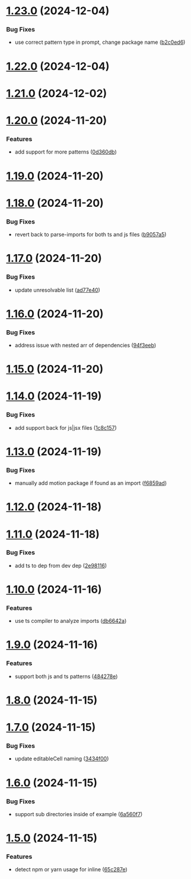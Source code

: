 # [1.23.0](https://github.com/carbon-design-system/generate-pattern/compare/v1.22.0...v1.23.0) (2024-12-04)


### Bug Fixes

* use correct pattern type in prompt, change package name ([b2c0ed6](https://github.com/carbon-design-system/generate-pattern/commit/b2c0ed6483c3efe67821aa4429ae895f807eff48))

# [1.22.0](https://github.com/matthewgallo/generate-pattern/compare/v1.21.0...v1.22.0) (2024-12-04)

# [1.21.0](https://github.com/matthewgallo/generate-pattern/compare/v1.20.0...v1.21.0) (2024-12-02)

# [1.20.0](https://github.com/matthewgallo/generate-pattern/compare/v1.19.0...v1.20.0) (2024-11-20)


### Features

* add support for more patterns ([0d360db](https://github.com/matthewgallo/generate-pattern/commit/0d360db36dd004da44f338f5a859f035058a64b0))

# [1.19.0](https://github.com/matthewgallo/generate-pattern/compare/v1.18.0...v1.19.0) (2024-11-20)

# [1.18.0](https://github.com/matthewgallo/generate-pattern/compare/v1.17.0...v1.18.0) (2024-11-20)


### Bug Fixes

* revert back to parse-imports for both ts and js files ([b9057a5](https://github.com/matthewgallo/generate-pattern/commit/b9057a54983f50b4f2a89d8fd336d0cb5a1470f3))

# [1.17.0](https://github.com/matthewgallo/generate-pattern/compare/v1.16.0...v1.17.0) (2024-11-20)


### Bug Fixes

* update unresolvable list ([ad77e40](https://github.com/matthewgallo/generate-pattern/commit/ad77e40541b189393db69e4bef53602f21e2a393))

# [1.16.0](https://github.com/matthewgallo/generate-pattern/compare/v1.15.0...v1.16.0) (2024-11-20)


### Bug Fixes

* address issue with nested arr of dependencies ([94f3eeb](https://github.com/matthewgallo/generate-pattern/commit/94f3eeb9bc3f0d392da112df66471f601d590b83))

# [1.15.0](https://github.com/matthewgallo/generate-pattern/compare/v1.14.0...v1.15.0) (2024-11-20)

# [1.14.0](https://github.com/matthewgallo/generate-pattern/compare/v1.13.0...v1.14.0) (2024-11-19)


### Bug Fixes

* add support back for js|jsx files ([1c8c157](https://github.com/matthewgallo/generate-pattern/commit/1c8c1577cfb1691c5fdd269db6abfd84a33031a7))

# [1.13.0](https://github.com/matthewgallo/generate-pattern/compare/v1.12.0...v1.13.0) (2024-11-19)


### Bug Fixes

* manually add motion package if found as an import ([f6859ad](https://github.com/matthewgallo/generate-pattern/commit/f6859ade3117e43e5a7385de900a1f2942c13664))

# [1.12.0](https://github.com/matthewgallo/generate-pattern/compare/v1.11.0...v1.12.0) (2024-11-18)

# [1.11.0](https://github.com/matthewgallo/generate-pattern/compare/v1.10.0...v1.11.0) (2024-11-18)


### Bug Fixes

* add ts to dep from dev dep ([2e98116](https://github.com/matthewgallo/generate-pattern/commit/2e98116206df6725f39f99fa568cd2c3e6a601e4))

# [1.10.0](https://github.com/matthewgallo/generate-pattern/compare/v1.9.0...v1.10.0) (2024-11-16)


### Features

* use ts compiler to analyze imports ([db6642a](https://github.com/matthewgallo/generate-pattern/commit/db6642a8fde73ec135bf14cccede7808a4ce069e))

# [1.9.0](https://github.com/matthewgallo/generate-pattern/compare/v1.8.0...v1.9.0) (2024-11-16)


### Features

* support both js and ts patterns ([484278e](https://github.com/matthewgallo/generate-pattern/commit/484278efb9e9df729fe76134f66f22993f630e9c))

# [1.8.0](https://github.com/matthewgallo/generate-pattern/compare/v1.7.0...v1.8.0) (2024-11-15)

# [1.7.0](https://github.com/matthewgallo/generate-pattern/compare/v1.6.0...v1.7.0) (2024-11-15)


### Bug Fixes

* update editableCell naming ([3434f00](https://github.com/matthewgallo/generate-pattern/commit/3434f00e1d6067319f7f6b6f96c1728334ba6b79))

# [1.6.0](https://github.com/matthewgallo/generate-pattern/compare/v1.5.0...v1.6.0) (2024-11-15)


### Bug Fixes

* support sub directories inside of example ([6a560f7](https://github.com/matthewgallo/generate-pattern/commit/6a560f74572527b39b2155860acb63edb2d64154))

# [1.5.0](https://github.com/matthewgallo/generate-pattern/compare/v1.4.0...v1.5.0) (2024-11-15)


### Features

* detect npm or yarn usage for inline ([65c287e](https://github.com/matthewgallo/generate-pattern/commit/65c287e62e8c077cd37cfcdc5543869a49f6b399))
